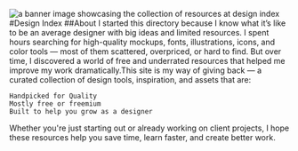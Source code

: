 ![a banner image showcasing the collection of resources at design index](https://designindex.xyz/preview.png)
#Design Index
##About
I started this directory because I know what it’s like to be an average designer with big ideas and limited resources. I spent hours searching for high-quality mockups, fonts, illustrations, icons, and color tools — most of them scattered, overpriced, or hard to find.
But over time, I discovered a world of free and underrated resources that helped me improve my work dramatically.This site is my way of giving back — a curated collection of design tools, inspiration, and assets that are:

    Handpicked for Quality
    Mostly free or freemium
    Built to help you grow as a designer

Whether you're just starting out or already working on client projects, I hope these resources help you save time, learn faster, and create better work.
